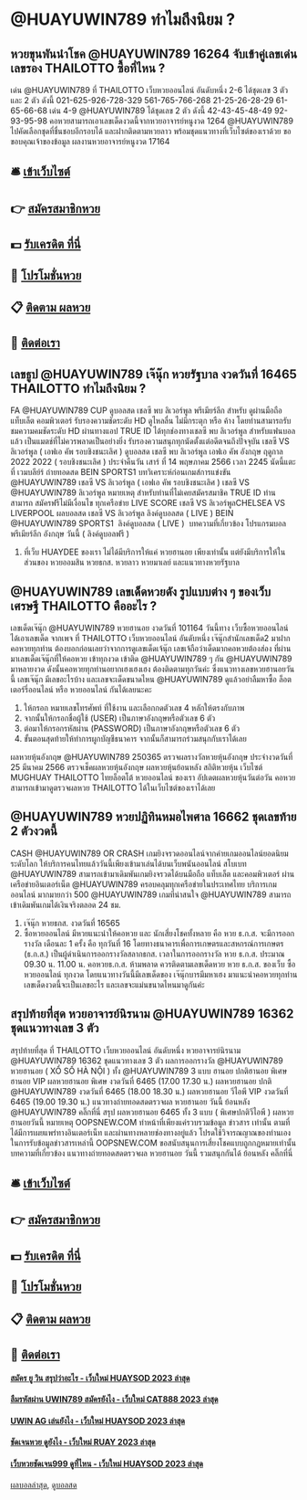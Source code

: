 # @HUAYUWIN789 ทำไมถึงนิยม ?
## หวยขุนพันนำโชค @HUAYUWIN789 16264 จับเข้าคู่เลขเด่น เลขรอง THAILOTTO ซื้อที่ไหน ?
เด่น @HUAYUWIN789 ที่ THAILOTTO เว็บหวยออนไลน์ อันดับหนึ่ง 2-6 ได้ชุดเลข 3 ตัว และ 2 ตัว ดังนี้
021-625-926-728-329
561-765-766-268
21-25-26-28-29
61-65-66-68
เด่น 4-9 @HUAYUWIN789 ได้ชุดเลข 2 ตัว ดังนี้
42-43-45-48-49
92-93-95-98
คอหวยสามารถเอาเลขเด็ดงวดนี้จากหวยอาจารย์หนูงวด 1264 @HUAYUWIN789 ไปคัดเลือกชุดที่ชื่นชอบอีกรอบได้ และฝากติดตามหวยลาว พร้อมชุดแนวทางที่เว็บไซต์ของเราด้วย
ขอขอบคุณเจ้าของข้อมูล
ผลงานหวยอาจารย์หนูงวด 17164

## 🛎 [เข้าเว็บไซต์](https://bit.ly/3BG5bNw)
## 👉 [สมัครสมาชิกหวย](https://bit.ly/3BG5bNw)
## 💵 [รับเครดิต ที่นี่](https://bit.ly/3C3mvgS)
## 👑 [โปรโมชั่นหวย](https://bit.ly/3C3mvgS)
## 📋 [ติดตาม ผลหวย](https://bit.ly/3C3mvgS)
## 📱 [ติดต่อเรา](https://bit.ly/3C3mvgS)

## เลขธูป @HUAYUWIN789 เจ๊นุ๊ก หวยรัฐบาล งวดวันที่ 16465 THAILOTTO ทำไมถึงนิยม ?
FA @HUAYUWIN789 CUP ดูบอลสด เชลซี พบ ลิเวอร์พูล พรีเมียร์ลีก สำหรับ ดูผ่านมือถือ แท็บเล็ต คอมพิวเตอร์ รับรองความชัดระดับ HD ดูไหลลื่น ไม่มีกระตุก หรือ ค้าง โดยท่านสามารถรับชมความคมชัดระดับ HD ผ่านทางแอป TRUE ID ได้ทุกช่องทางเชลซี พบ ลิเวอร์พูล สำหรับแฟนบอลแล้ว เป็นแมตช์ที่ไม่ควรพลาดเป็นอย่างยิ่ง รับรองความสนุกทุกนัดตั้งแต่อดีตจนถึงปัจจุบัน
เชลซี VS ลิเวอร์พูล ( เอฟเอ คัพ รอบชิงชนะเลิศ )
ดูบอลสด เชลซี พบ ลิเวอร์พูล เอฟเอ คัพ อังกฤษ ฤดูกาล 2022 2022 ( รอบชิงชนะเลิศ ) ประจำคืนวัน เสาร์ ที่ 14 พฤษภาคม 2566 เวลา 2245 นัดนี้แตะที่ เวมบลีย์ร์ ถ่ายทอดสด BEIN SPORTS1
บทวิเคราะห์ก่อนเกมส์การแข่งขัน @HUAYUWIN789 เชลซี VS ลิเวอร์พูล ( เอฟเอ คัพ รอบชิงชนะเลิศ )
เชลซี VS @HUAYUWIN789 ลิเวอร์พูล
หมายเหตุ สำหรับท่านที่ไม่เคยสมัครสมาชิค TRUE ID ท่านสามารถ สมัครฟรีไม่มีเงื่อนไข ทุกเครือข่าย
LIVE SCORE เชลซี VS ลิเวอร์พูลCHELSEA VS LIVERPOOL
 ผลบอลสด เชลซี VS ลิเวอร์พูล 
ลิงค์ดูบอลสด ( LIVE )
 BEIN @HUAYUWIN789 SPORTS1 
 ลิงค์ดูบอลสด ( LIVE ) 
บทความที่เกี่ยวข้อง
โปรแกรมบอล พรีเมียร์ลีก อังกฤษ วันนี้ ( ลิงค์ดูบอลฟรี )
1. ที่เว็บ HUAYDEE ของเรา ไม่ได้มีบริการให้แค่ หวยฮานอย เพียงเท่านั้น แต่ยังมีบริการให้ในส่วนของ หวยออมสิน หวยธกส. หวยลาว หวยมาเลย์ และแนวทางหวยรัฐบาล

## @HUAYUWIN789 เลขเด็ดหวยดัง รูปแบบต่าง ๆ ของเว็บเศรษฐี THAILOTTO คืออะไร ?
เลขเด็ดเจ๊นุ๊ก @HUAYUWIN789 หวยฮานอย งวดวันที่ 101164
วันนี้ทาง เว็บซื้อหวยออนไลน์ ได้เอาเลขเด็ด จากเพจ ที่ THAILOTTO เว็บหวยออนไลน์ อันดับหนึ่ง เจ๊นุ๊กสำนักเลขเด็ด2 มาฝากคอหวยทุกท่าน ต้องบอกก่อนเลยว่าจากการดูเลขเด็ดเจ้นุ๊ก เลขเจ้ถือว่าเด็ดมากคอหวยต้องส่อง ที่ผ่านมาเลขเด็ดเจ๊นุ๊กที่ให้คอหวย เข้าทุกงวด เข้าติด @HUAYUWIN789 ๆ กัน @HUAYUWIN789 มาหลายงวด ดังนั้นคอหวยทุกท่านอยากเฮงเฮงเฮง ต้องติดตามทุกวันค่ะ ซึ่งแนวทางเลขหวยฮานอยวันนี้ เลขเจ๊นุ๊ก มีเลขอะไรบ้าง และเลขจะเด็ดขนาดไหน @HUAYUWIN789 ดูแล้วอย่าลืมหาซื้อ ล็อตเตอร์รี่ออนไลน์ หรือ หวยออนไลน์ กันได้เลยนะคะ
1. ให้กรอก หมายเลขโทรศัพท์ ที่ใช้งาน และเลือกกดตัวเลข 4 หลักให้ตรงกับภาพ
2. จากนั้นให้กรอกชื่อผู้ใช้ (USER) เป็นภาษาอังกฤษหรือตัวเลข 6 ตัว
3. ต่อมาให้กรอกรหัสผ่าน (PASSWORD) เป็นภาษาอังกฤษหรือตัวเลข 6 ตัว
4. ขั้นตอนสุดท้ายให้ทำการผูกบัญชีธนาคาร จากนั้นก็สามารถร่วมสนุกกับเราได้เลย

ผลหวยหุ้นอังกฤษ @HUAYUWIN789 250365 ตรวจผลรางวัลหวยหุ้นอังกฤษ ประจำงวดวันที่ 25 มีนาคม 2566 ตรวจเช็คผลหวยหุ้นอังกฤษ ผลหวยหุ้นย้อนหลัง สถิติหวยหุ้น เว็บไซต์ MUGHUAY THAILOTTO ไทยล็อตโต้ หวยออนไลน์ ของเรา อัปเดตผลหวยหุ้นวันต่อวัน คอหวยสามารถเข้ามาดูตรวจผลหวย THAILOTTO ได้ในเว็บไซต์ของเราได้เลย

## @HUAYUWIN789 หวยปฏิทินหมอไพศาล 16662 ชุดเลขท้าย 2 ตัวงวดนี้
CASH @HUAYUWIN789 OR CRASH เกมยิงจรวดออนไลน์จากค่ายเกมออนไลน์ยอดนิยมระดับโลก ให้บริการคนไทยแล้ววันนี้เพียงเข้ามาเล่นได้บนเว็บพนันออนไลน์ สโบเบท @HUAYUWIN789 สามารถเข้ามาเดิมพันเกมยิงจรวดได้บนมือถือ แท็บเล็ต และคอมพิวเตอร์ ผ่านเครือข่ายอินเตอร์เน็ต @HUAYUWIN789 ครอบคลุมทุกเครือข่ายในประเทศไทย บริการเกมออนไลน์ มากมายกว่า 500 @HUAYUWIN789 เกมที่น่าสนใจ @HUAYUWIN789 สามารถเข้าเดิมพันเกมได้เงินจริงตลอด 24 ชม.
1. เจ๊นุ๊ก หวยธกส. งวดวันที่ 16565
2. ซื้อหวยออนไลน์ มีหวยแนะนำให้คอหวย และ นักเสี่ยงโชคทั้งหลาย คือ หวย ธ.ก.ส. จะมีการออกรางวัล เดือนละ 1 ครั้ง คือ ทุกวันที่ 16 โดยทางธนาคารเพื่อการเกษตรและสหกรณ์การเกษตร (ธ.ก.ส.) เป็นผู้ดำเนินการออกรางวัลสลากธกส. เวลาในการออกรางวัล หวย ธ.ก.ส. ประมาณ 09.30 น. 11.00 น. คอหวยธ.ก.ส. ห้ามพลาด ควรติดตามเลขเด็ดหวย หวย ธ.ก.ส. ของเว็บ ซื้อหวยออนไลน์ ทุกงวด โดยแนวทางวันนี้มีเลขเด็ดของ เจ๊นุ๊กบารมีมหาเฮง มาแนะนำคอหวยทุกท่าน เลขเด็ดงวดนี้จะเป็นเลขอะไร และเลขจะแม่นขนาดไหนมาดูกันค่ะ

## สรุปท้ายที่สุด หวยอาจารย์นิรนาม @HUAYUWIN789 16362 ชุดแนวทางเลข 3 ตัว
สรุปท้ายที่สุด ที่ THAILOTTO เว็บหวยออนไลน์ อันดับหนึ่ง หวยอาจารย์นิรนาม @HUAYUWIN789 16362 ชุดแนวทางเลข 3 ตัว ผลการออกรางวัล @HUAYUWIN789 หวยฮานอย ( XỔ SỐ HÀ NỘI ) ทั้ง @HUAYUWIN789 3 แบบ ฮานอย ปกติฮานอย พิเศษฮานอย VIP
ผลหวยฮานอย พิเศษ งวดวันที่ 6465 (17.00 17.30 น.)
ผลหวยฮานอย ปกติ @HUAYUWIN789 งวดวันที่ 6465 (18.00 18.30 น.)
ผลหวยฮานอย วีไอพี VIP งวดวันที่ 6465 (19.00 19.30 น.)
 แนวทางถ่ายทอดสดตรวจผล หวยฮานอย วันนี้ ย้อนหลัง @HUAYUWIN789 คลิ๊กที่นี่ 
สรุป ผลหวยฮานอย 6465 ทั้ง 3 แบบ ( พิเศษปกติวีไอพี ) ผลหวยฮานอยวันนี้
หมายเหตุ OOPSNEW.COM ทำหน้าที่เพียงแค่รวบรวมข้อมูล ข่าวสาร เท่านั้น ตามที่ได้มีการเผยแพร่ทางอินเตอร์เน็ท และผ่านทางหลายช่องทางอยู่แล้ว โปรดใช้วิจารณญาณของท่านเอง ในการรับข้อมูลข่าวสารเหล่านี้ OOPSNEW.COM ขอสนับสนุนการเสี่ยงโชคแบบถูกกฎหมายเท่านั้น
บทความที่เกี่ยวข้อง
แนวทางถ่ายทอดสดตรวจผล หวยฮานอย วันนี้ รวมสนุกกันได้ ย้อนหลัง คลิ๊กที่นี่

## 🛎 [เข้าเว็บไซต์](https://bit.ly/3BG5bNw)
## 👉 [สมัครสมาชิกหวย](https://bit.ly/3BG5bNw)
## 💵 [รับเครดิต ที่นี่](https://bit.ly/3C3mvgS)
## 👑 [โปรโมชั่นหวย](https://bit.ly/3C3mvgS)
## 📋 [ติดตาม ผลหวย](https://bit.ly/3C3mvgS)
## 📱 [ติดต่อเรา](https://bit.ly/3C3mvgS)

#### [สมัคร ยู วิน สรุปว่าอะไร - เว็บใหม่ HUAYSOD 2023 ล่าสุด](https://atom.io/themes/สมัคร%20ยู%20วิน%20สรุปว่าอะไร%20-%20เว็บใหม่%20huaysod%202023%20ล่าสุด)
#### [ลืมรหัสผ่าน UWIN789 สมัครยังไง - เว็บใหม่ CAT888 2023 ล่าสุด](https://atom.io/themes/ลืมรหัสผ่าน%20uwin789%20สมัครยังไง%20-%20เว็บใหม่%20cat888%202023%20ล่าสุด)
#### [UWIN AG เล่นยังไง - เว็บใหม่ HUAYSOD 2023 ล่าสุด](https://atom.io/themes/uwin%20ag%20เล่นยังไง%20-%20เว็บใหม่%20huaysod%202023%20ล่าสุด)
#### [ชัดเจนหวย ดูยังไง - เว็บใหม่ RUAY 2023 ล่าสุด](https://atom.io/themes/ชัดเจนหวย%20ดูยังไง%20-%20เว็บใหม่%20ruay%202023%20ล่าสุด)
#### [เว็บหวยชัดเจน999 ดูที่ไหน - เว็บใหม่ HUAYSOD 2023 ล่าสุด](https://atom.io/themes/เว็บหวยชัดเจน999%20ดูที่ไหน%20-%20เว็บใหม่%20huaysod%202023%20ล่าสุด)

[ผลบอลล่าสุด](https://siamsport.tv "ผลบอลล่าสุด"), [ดูบอลสด](https://siamsport.tv/ดูบอลสด "ดูบอลสด")